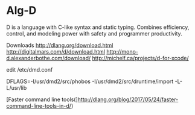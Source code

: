 Alg-D
=====

D is a language with C-like syntax and static typing. 
Combines efficiency, control, and modeling power with safety and programmer productivity.

Downloads
http://dlang.org/download.html
http://digitalmars.com/d/download.html
http://mono-d.alexanderbothe.com/download/
http://michelf.ca/projects/d-for-xcode/


edit /etc/dmd.conf

DFLAGS=-I/usr/dmd2/src/phobos -I/usr/dmd2/src/druntime/import -L-L/usr/lib


[Faster command line tools(]http://dlang.org/blog/2017/05/24/faster-command-line-tools-in-d/)

